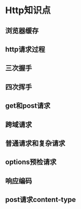 # Http知识点

## 浏览器缓存

## http请求过程

## 三次握手

## 四次挥手

## get和post请求

## 跨域请求

## 普通请求和复杂请求

## options预检请求

## 响应编码

## post请求content-type

